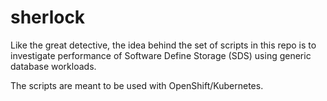 # sherlock

Like the great detective, the idea behind the set of scripts in this repo is to investigate performance of Software Define Storage (SDS) using generic database workloads.

The scripts are meant to be used with OpenShift/Kubernetes.
